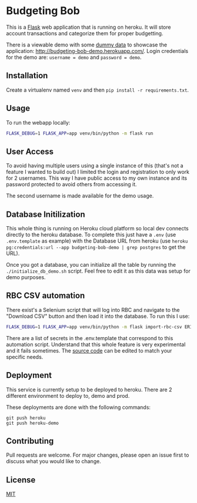 # Budgeting Bob

This is a [Flask](https://flask.palletsprojects.com/en/1.1.x/) web application that is running on heroku.
It will store account transactions and categorize them for proper budgetting.

There is a viewable demo with some [dummy data](https://github.com/ericmjalbert/budgeting-bob/blob/master/fill_demo_data.sh) to showcase the application: http://budgeting-bob-demo.herokuapp.com/. Login credentials for the demo are: `username = demo` and `password = demo`.

## Installation

Create a virtualenv named `venv` and then `pip install -r requirements.txt`.

## Usage

To run the webapp locally:
```bash
FLASK_DEBUG=1 FLASK_APP=app venv/bin/python -m flask run
```

## User Access

To avoid having multiple users using a single instance of this (that's not a feature I wanted to build out) I limited the login and registration to only work for 2 usernames.
This way I have public access to my own instance and its password protected to avoid others from accessing it.

The second username is made available for the demo usage.


## Database Initilization

This whole thing is running on Heroku cloud platform so local dev connects directly to the heroku database.
To complete this just have a `.env` (use `.env.template` as example) with the Database URL from heroku (use `heroku pg:credentials:url --app budgeting-bob-demo | grep postgres` to get the URL).

Once you got a database, you can initialize all the table by running the `./initialize_db_demo.sh` script. Feel free to edit it as this data was setup for demo purposes.


## RBC CSV automation

There exist's a Selenium script that will log into RBC and navigate to the "Download CSV" button and then load it into the database.
To run this I use:
```bash
FLASK_DEBUG=1 FLASK_APP=app venv/bin/python -m flask import-rbc-csv ERIC
```

There are a list of secrets in the .env.template that correspond to this automation script.
Understand that this whole feature is very experimental and it fails sometimes.
The [source code](https://github.com/ericmjalbert/budgeting-bob/blob/master/app/scripts/selenium_import_rbc_csv.py) can be edited to match your specific needs.

## Deployment

This service is currently setup to be deployed to heroku. There are 2 different environment to deploy to, demo and prod.

These deployments are done with the following commands:
```
git push heroku
git push heroku-demo
```

## Contributing
Pull requests are welcome. For major changes, please open an issue first to discuss what you would like to change.

## License
[MIT](https://choosealicense.com/licenses/mit/)
